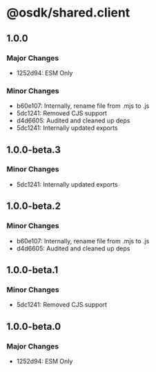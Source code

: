# @osdk/shared.client

## 1.0.0

### Major Changes

- 1252d94: ESM Only

### Minor Changes

- b60e107: Internally, rename file from .mjs to .js
- 5dc1241: Removed CJS support
- d4d6605: Audited and cleaned up deps
- 5dc1241: Internally updated exports

## 1.0.0-beta.3

### Minor Changes

- 5dc1241: Internally updated exports

## 1.0.0-beta.2

### Minor Changes

- b60e107: Internally, rename file from .mjs to .js
- d4d6605: Audited and cleaned up deps

## 1.0.0-beta.1

### Minor Changes

- 5dc1241: Removed CJS support

## 1.0.0-beta.0

### Major Changes

- 1252d94: ESM Only
